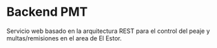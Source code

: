 # Backend PMT

Servicio web basado en la arquitectura REST para el control del peaje y multas/remisiones en el area de El Estor.